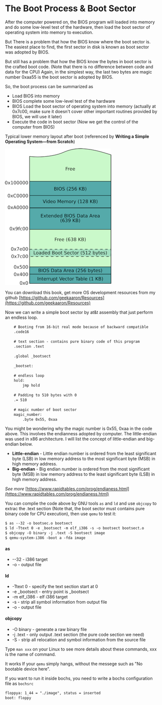 
# The Boot Process & Boot Sector

After the computer powered on, the BIOS program will loaded into memory and do some low-level test of the hardware, then load the boot sector of operating system into memory to execution. 

But There is a problem that how the BIOS know where the boot sector is. The easiest place to find, the first sector in disk is known as boot sector was adopted by BIOS. 

But still has a problem that how the BIOS know the bytes in boot sector is the crafted boot code. (Note that there is no difference between code and data for the CPU) Again, in the simplest way, the last two bytes are magic number 0xaa55 is the boot sector is adopted by BIOS.

So, the boot process can be summarized as

+ Load BIOS into memory
+ BIOS complete some low-level test of the hardware
+ BIOS Load the boot sector of operating system into memory (actually at 0x7c00, make sure it doesn't cover other important routines provided by BIOS, we will use it later)
+ Execute the code in boot sector (Now we get the control of the computer from BIOS)

Typical lower memory layout after boot (referenced by **Writing a Simple Operating System—from Scratch**)

![](./Pictures/memory0.png)

You can download this book, get more OS development resources from my github
[https://github.com/geekaaron/Resources](https://github.com/geekaaron/Resources)

Now we can write a simple boot sector by at&t assembly that just perform an endless loop.

```
	# Booting from 16-bit real mode because of backward compatible
	.code16

	# text section - contains pure binary code of this program
	.section .text

	.global _bootsect
	
	_bootset:

	# endless loop
	hold:
		jmp hold
		
	# Padding to 510 bytes with 0
	.= 510
	
	# magic number of boot sector
	magic_number:
		.byte 0x55, 0xaa
```

You might be wondering why the magic number is 0x55, 0xaa in the code above. This involves the endianness adopted by computer. The little-endian was used in x86 architecture. I will list the concept of little-endian and big-endian below.

+ **Little-endian** - Little endian number is ordered from the least significant byte (LSB) in low memory address to the most significant byte (MSB) in high memory address.
+ **Big-endian** - Big endian number is ordered from the most significant byte (MSB) in low memory address to the least significant byte (LSB) in high memory address.

*See more* [https://www.rapidtables.com/prog/endianess.html](https://www.rapidtables.com/prog/endianess.html)

You can complie the code above by GNU tools `as` and `ld` and use `objcopy` to extrac the .text section (Note that, the boot sector must contains pure binary code for CPU execution), then use `qemu` to test it:

```
$ as --32 -o bootsec.o bootsect
$ ld -Ttext 0 -e _bootsect -m elf_i386 -s -o bootsect bootsect.o
$ objcopy -O binary -j .text -S bootsect image
$ qemu-system-i386 -boot a -fda image
```

#### as

+ --32 - i386 target
+ -o - output file

#### ld

+ -Ttext 0 - specify the text section start at 0
+ -e _bootsect - entry point is _bootsect
+ -m elf_i386 - elf i386 target
+ -s - strip all symbol information from output file
+ -o - output file

#### objcopy

+ -O binary - generate a raw binary file
+ -j .text - only output .text section (the pure code section we need)
+ -S - strip all relocation and symbol information from the source file

Type `man xxx` on your Linux to see more details about these commands, xxx is the name of command.

It works If your `qemu` simply hangs, without the messege such as "No bootable device here".

If you want to run it inside bochs, you need to write a bochs configuration file as `bochsrc`

```
floppya: 1_44 = "./image", status = inserted
boot: floppy
```

